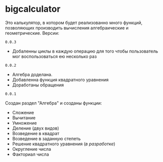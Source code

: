 # bigcalculator
Это калькулятор, в котором будет реализованно много функций, позволяющих производить вычисления алгебраические и геометрические.
Версии:

```0.0.3```

* Добаленны циклы в каждую операцию для того чтобы пользователь мог воспользоваться ею несколько раз

```0.0.2```

* Алгебра доделана.
* Добавленна функция квадратного уравнения
* Доработаны обращения


```0.0.1``` 

Создан раздел "Алгебра" и созданы функции:
    
* Сложение
* Вычитание
* Умножение
* Деление (двух видов)
* Возведение в квадрат
* Возведение в заданную степеть
* Решение квадратного уравнения (*в разработке*)
* Округление числа
* Факториал числа



